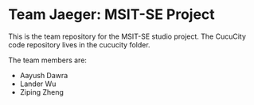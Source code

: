 Team Jaeger: MSIT-SE Project
=========================

This is the team repository for the MSIT-SE studio project. The CucuCity code repository lives in the cucucity folder.

The team members are:

* Aayush Dawra
* Lander Wu
* Ziping Zheng